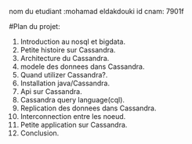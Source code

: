 nom du etudiant :mohamad eldakdouki
id cnam: 7901f


#Plan du projet:
1)	Introduction au nosql et bigdata.
2)	Petite histoire sur Cassandra.
3)	Architecture du Cassandra.
4)	modele des donnees dans Cassandra.
5)	Quand utilizer Cassandra?.
6)	Installation java/Cassandra.
7)	Api sur Cassandra.
8)	Cassandra query language(cql).
9)	Replication des donnees dans Cassandra.
10)	Interconnection entre les noeud.
11)	Petite application sur Cassandra.
12)	Conclusion.

